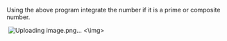 Using the above program integrate the number if it is a prime or composite number.


<img> ![Uploading image.png…]()
 <\img>
